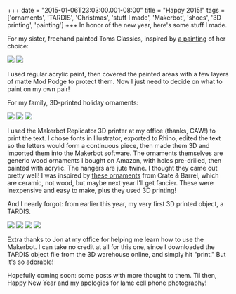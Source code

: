 +++
date = "2015-01-06T23:03:00.001-08:00"
title = "Happy 2015!"
tags = ['ornaments', 'TARDIS', 'Christmas', 'stuff I made', 'Makerbot', 'shoes', '3D printing', 'painting']
+++
In honor of the new year, here's some stuff I made.

For my sister, freehand painted Toms Classics, inspired by [a painting](http://amisgaudi.deviantart.com/art/Luke-Yoda-and-Chewbacca-444921593) of her choice:

<img src="http://2.bp.blogspot.com/-kjyA4SFmQ8o/VKzeILwKpOI/AAAAAAAAEfE/Xv29xRYst28/s1600/IMG_20141217_220230.jpg"/>

<img src="http://4.bp.blogspot.com/-9zfgoYvGWEE/VKzex3SEpXI/AAAAAAAAEfM/iN0nENMH4hs/s1600/IMG_20141217_215908.jpg"/>

I used regular acrylic paint, then covered the painted areas with a few layers of matte Mod Podge to protect them.  Now I just need to decide on what to paint on my own pair!

For my family, 3D-printed holiday ornaments:

<img src="http://4.bp.blogspot.com/-GuvadAB_rpE/VKzfM_vPcGI/AAAAAAAAEfU/s-1H40mxy70/s1600/IMG_20141213_205306.jpg"/>

<img src="http://2.bp.blogspot.com/-flzuaxhvHG0/VKzfMxez9AI/AAAAAAAAEfU/S7tNGhtjF9U/s1600/IMG_20141211_181608.jpg"/>

<img src="http://3.bp.blogspot.com/-h1vULCOI7SQ/VKzfMwG9nlI/AAAAAAAAEfU/iUDckYWfeM0/s1600/IMG_20141213_183946.jpg"/>

I used the Makerbot Replicator 3D printer at my office (thanks, CAW!) to print the text.  I chose fonts in Illustrator, exported to Rhino, edited the text so the letters would form a continuous piece, then made them 3D and imported them into the Makerbot software.  The ornaments themselves are generic wood ornaments I bought on Amazon, with holes pre-drilled, then painted with acrylic.  The hangers are jute twine.  I thought they came out pretty well!  I was inspired by [these ornaments](http://www.pinterest.com/pin/180144053820627584/) from Crate & Barrel, which are ceramic, not wood, but maybe next year I'll get fancier.  These were inexpensive and easy to make, plus they used 3D printing!

And I nearly forgot: from earlier this year, my very first 3D printed object, a TARDIS.

<img src="http://1.bp.blogspot.com/-ki6l4n5IFs4/VKziZ_iOwwI/AAAAAAAAEfo/oup_pOfCWtg/s1600/IMG_20140822_174629.jpg"/>

<img src="http://3.bp.blogspot.com/-znV14kNWbr8/VKziZ7SuKSI/AAAAAAAAEfo/Yd35dVvA4go/s1600/IMG_20140822_174941.jpg"/>

<img src="http://3.bp.blogspot.com/-hUMA5opuPyk/VKziZ9jpSQI/AAAAAAAAEfo/LkPlg3ulQzI/s1600/IMG_20140822_174950.jpg"/>

<img src="http://2.bp.blogspot.com/-jk56vPj-7Pg/VKziZ7ZKoSI/AAAAAAAAEfo/55pQi3LRAlU/s1600/VID_20140822_174324.mp4"/>

Extra thanks to Jon at my office for helping me learn how to use the Makerbot.  I can take no credit at all for this one, since I downloaded the TARDIS object file from the 3D warehouse online, and simply hit "print."  But it's so adorable!

Hopefully coming soon: some posts with more thought to them.  Til then, Happy New Year and my apologies for lame cell phone photography!
